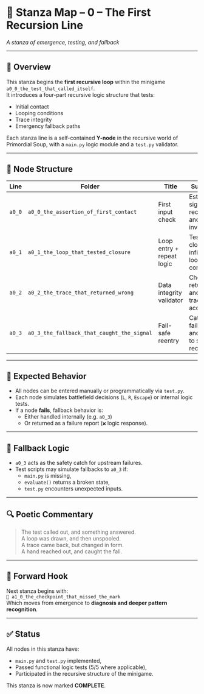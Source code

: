 <!-- Save to: a0_0_the_test_that_called_itself/taskmaps/stanzamap_0.md -->

# 📘 Stanza Map – 0 – The First Recursion Line  
*A stanza of emergence, testing, and fallback*

---

## 📜 Overview

This stanza begins the **first recursive loop** within the minigame `a0_0_the_test_that_called_itself`.  
It introduces a four-part recursive logic structure that tests:

- Initial contact
- Looping conditions
- Trace integrity
- Emergency fallback paths

Each stanza line is a self-contained **Y-node** in the recursive world of Primordial Soup, with a `main.py` logic module and a `test.py` validator.

---

## 🔁 Node Structure

| Line | Folder | Title | Summary |
|------|--------|-------|---------|
| `a0_0` | `a0_0_the_assertion_of_first_contact` | First input check | Establishes signal recognition and invocation. |
| `a0_1` | `a0_1_the_loop_that_tested_closure` | Loop entry + repeat logic | Tests for closure or infinite looping conditions. |
| `a0_2` | `a0_2_the_trace_that_returned_wrong` | Data integrity validator | Checks return path and signal trace accuracy. |
| `a0_3` | `a0_3_the_fallback_that_caught_the_signal` | Fail-safe reentry | Catches failed logic and routes to safe recovery. |

---

## 🧪 Expected Behavior

- All nodes can be entered manually or programmatically via `test.py`.
- Each node simulates battlefield decisions (`L`, `R`, `Escape`) or internal logic tests.
- If a node **fails**, fallback behavior is:
  - Either handled internally (e.g. `a0_3`)
  - Or returned as a failure report (`❌` logic response).

---

## 🧠 Fallback Logic

- `a0_3` acts as the safety catch for upstream failures.
- Test scripts may simulate fallbacks to `a0_3` if:
  - `main.py` is missing,
  - `evaluate()` returns a broken state,
  - `test.py` encounters unexpected inputs.

---

## 🔍 Poetic Commentary

> The test called out, and something answered.  
> A loop was drawn, and then unspooled.  
> A trace came back, but changed in form.  
> A hand reached out, and caught the fall.

---

## 🔗 Forward Hook

Next stanza begins with:  
`📁 a1_0_the_checkpoint_that_missed_the_mark`  
Which moves from emergence to **diagnosis and deeper pattern recognition**.

---

## ✅ Status

All nodes in this stanza have:
- `main.py` and `test.py` implemented,
- Passed functional logic tests (5/5 where applicable),
- Participated in the recursive structure of the minigame.

This stanza is now marked **COMPLETE**.
